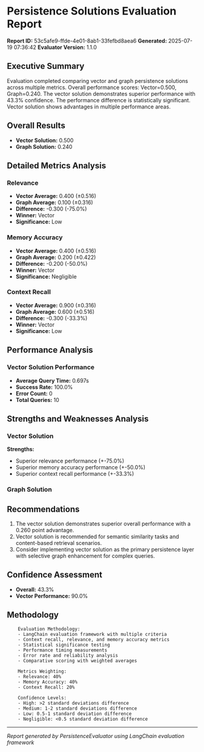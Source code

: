 # Persistence Solutions Evaluation Report
**Report ID:** 53c5afe9-ffde-4e01-8ab1-33fefbd8aea6
**Generated:** 2025-07-19 07:36:42
**Evaluator Version:** 1.1.0

## Executive Summary
Evaluation completed comparing vector and graph persistence solutions across multiple metrics. Overall performance scores: Vector=0.500, Graph=0.240. The vector solution demonstrates superior performance with 43.3% confidence. The performance difference is statistically significant. Vector solution shows advantages in multiple performance areas.

## Overall Results
- **Vector Solution:** 0.500
- **Graph Solution:** 0.240

## Detailed Metrics Analysis

### Relevance
- **Vector Average:** 0.400 (±0.516)
- **Graph Average:** 0.100 (±0.316)
- **Difference:** -0.300 (-75.0%)
- **Winner:** Vector
- **Significance:** Low

### Memory Accuracy
- **Vector Average:** 0.400 (±0.516)
- **Graph Average:** 0.200 (±0.422)
- **Difference:** -0.200 (-50.0%)
- **Winner:** Vector
- **Significance:** Negligible

### Context Recall
- **Vector Average:** 0.900 (±0.316)
- **Graph Average:** 0.600 (±0.516)
- **Difference:** -0.300 (-33.3%)
- **Winner:** Vector
- **Significance:** Low

## Performance Analysis

### Vector Solution Performance
- **Average Query Time:** 0.697s
- **Success Rate:** 100.0%
- **Error Count:** 0
- **Total Queries:** 10

## Strengths and Weaknesses Analysis

### Vector Solution

**Strengths:**
- Superior relevance performance (+-75.0%)
- Superior memory accuracy performance (+-50.0%)
- Superior context recall performance (+-33.3%)

### Graph Solution

## Recommendations

1. The vector solution demonstrates superior overall performance with a 0.260 point advantage.
2. Vector solution is recommended for semantic similarity tasks and content-based retrieval scenarios.
3. Consider implementing vector solution as the primary persistence layer with selective graph enhancement for complex queries.

## Confidence Assessment

- **Overall:** 43.3%
- **Vector Performance:** 90.0%

## Methodology

        Evaluation Methodology:
        - LangChain evaluation framework with multiple criteria
        - Context recall, relevance, and memory accuracy metrics
        - Statistical significance testing
        - Performance timing measurements
        - Error rate and reliability analysis
        - Comparative scoring with weighted averages
        
        Metrics Weighting:
        - Relevance: 40%
        - Memory Accuracy: 40% 
        - Context Recall: 20%
        
        Confidence Levels:
        - High: >2 standard deviations difference
        - Medium: 1-2 standard deviations difference
        - Low: 0.5-1 standard deviation difference
        - Negligible: <0.5 standard deviation difference
        

---
*Report generated by PersistenceEvaluator using LangChain evaluation framework*